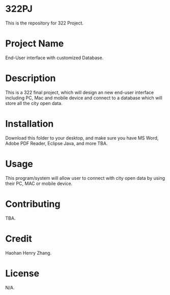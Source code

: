 # 322PJ
This is the repository for 322 Project.

# Project Name

End-User interface with customized Database.

# Description

This is a 322 final project, which will design an new end-user interface including PC, Mac and mobile device and connect to a database which will store all the city open data. 

# Installation

Download this folder to your desktop, and make sure you have MS Word, Adobe PDF Reader, Eclipse Java, and more TBA. 

# Usage

This program/system will allow user to connect with city open data by using their PC, MAC or mobile device. 

# Contributing

TBA.

# Credit

Haohan Henry Zhang.

# License

N/A.

